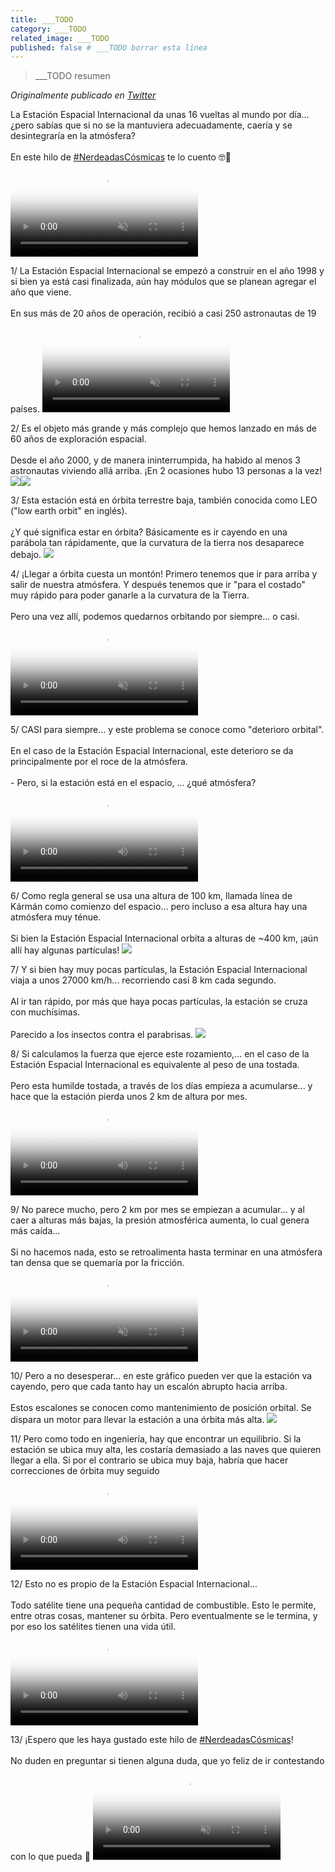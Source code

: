 ```yaml
---
title: ___TODO
category: ___TODO
related_image: ___TODO
published: false # ___TODO borrar esta línea
---
```

> ___TODO resumen

*Originalmente publicado en [Twitter](___TODO)*

<div class="card-tweets" dir="auto">
    <p>La Estación Espacial Internacional da unas 16 vueltas al mundo por día... ¿pero sabías que si no se la mantuviera adecuadamente, caería y se desintegraría en la atmósfera?<br />
<br />
En este hilo de <a class="entity-hashtag" href="/hashtag/NerdeadasCósmicas">#NerdeadasCósmicas</a> te lo cuento 🤓🌌 <span class="entity-video-gif"><video autoplay muted loop controls poster="https://pbs.twimg.com/tweet_video_thumb/EjW9xH7XcAAFwIz.jpg"><source src="https://video.twimg.com/tweet_video/EjW9xH7XcAAFwIz.mp4" type="video/mp4"><img alt="space nasa GIF" src="https://pbs.twimg.com/tweet_video_thumb/EjW9xH7XcAAFwIz.jpg"></video></span></p>
    <p><span class="nop nop-start">1/ </span> La Estación Espacial Internacional se empezó a construir en el año 1998 y si bien ya está casi finalizada, aún hay módulos que se planean agregar el año que viene.<br />
<br />
En sus más de 20 años de operación, recibió a casi 250 astronautas de 19 países. <span class="entity-video-gif"><video autoplay muted loop controls poster="https://pbs.twimg.com/tweet_video_thumb/EjW9yeWWsAEnumf.jpg"><source src="https://video.twimg.com/tweet_video/EjW9yeWWsAEnumf.mp4" type="video/mp4"><img alt="International Space Station..." src="https://pbs.twimg.com/tweet_video_thumb/EjW9yeWWsAEnumf.jpg"></video></span></p>
    <p><span class="nop nop-start">2/ </span> Es el objeto más grande y más complejo que hemos lanzado en más de 60 años de exploración espacial. <br />
<br />
Desde el año 2000, y de manera ininterrumpida, ha habido al menos 3 astronautas viviendo allá arriba. ¡En 2 ocasiones hubo 13 personas a la vez! <span class="row justify-content-center entity-multiple-2"><span class="col-md-6"><span class="entity-image"><a href="https://pbs.twimg.com/media/EjW91czWsAAg7Ge.jpg" target="_blank"><img src="https://pbs.twimg.com/media/EjW91czWsAAg7Ge.jpg"></a></span></span><span class="col-md-6"><span class="entity-image"><a href="https://pbs.twimg.com/media/EjW91dIX0A0Yn_M.jpg" target="_blank"><img src="https://pbs.twimg.com/media/EjW91dIX0A0Yn_M.jpg"></a></span></span></span></p>
    <p><span class="nop nop-start">3/ </span> Esta estación está en órbita terrestre baja, también conocida como LEO ("low earth orbit" en inglés).<br />
<br />
¿Y qué significa estar en órbita? Básicamente es ir cayendo en una parábola tan rápidamente, que la curvatura de la tierra nos desaparece debajo. <span class="entity-image"><a href="https://pbs.twimg.com/media/EjW92DHXgAAoeew.png" target="_blank"><img src="https://pbs.twimg.com/media/EjW92DHXgAAoeew.png"></a></span></p>
    <p><span class="nop nop-start">4/ </span> ¡Llegar a órbita cuesta un montón! Primero tenemos que ir para arriba y salir de nuestra atmósfera. Y después tenemos que ir "para el costado" muy rápido para poder ganarle a la curvatura de la Tierra.<br />
<br />
Pero una vez allí, podemos quedarnos orbitando por siempre... o casi. <span class="entity-video-gif"><video autoplay muted loop controls poster="https://pbs.twimg.com/tweet_video_thumb/EjW926SXkAE5z94.jpg"><source src="https://video.twimg.com/tweet_video/EjW926SXkAE5z94.mp4" type="video/mp4"><img alt="space satellite GIF by NASA" src="https://pbs.twimg.com/tweet_video_thumb/EjW926SXkAE5z94.jpg"></video></span></p>
    <p><span class="nop nop-start">5/ </span> CASI para siempre... y este problema se conoce como "deterioro orbital". <br />
<br />
En el caso de la Estación Espacial Internacional, este deterioro se da principalmente por el roce de la atmósfera.<br />
<br />
- Pero, si la estación está en el espacio, ... ¿qué atmósfera? <span class="entity-video"><video controls poster="https://pbs.twimg.com/ext_tw_video_thumb/1312163740335439872/pu/img/zz2FIsCPajJV6YhZ.jpg"><source src="https://video.twimg.com/ext_tw_video/1312163740335439872/pu/vid/428x270/sxSKX-HjhduftqcU.mp4?tag=10" type="video/mp4"><br />
<source src="https://video.twimg.com/ext_tw_video/1312163740335439872/pu/pl/REZlwG2bxfrw0fFW.m3u8?tag=10" type="application/x-mpegURL"><br />
<source src="https://video.twimg.com/ext_tw_video/1312163740335439872/pu/vid/498x314/KnOyvT9seAVbWD36.mp4?tag=10" type="video/mp4"><img alt="Video Poster" src="https://pbs.twimg.com/ext_tw_video_thumb/1312163740335439872/pu/img/zz2FIsCPajJV6YhZ.jpg"></video></span></p>
    <p><span class="nop nop-start">6/ </span> Como regla general se usa una altura de 100 km, llamada línea de Kármán como comienzo del espacio... pero incluso a esa altura hay una atmósfera muy ténue.<br />
<br />
Si bien la Estación Espacial Internacional orbita a alturas de ~400 km, ¡aún allí hay algunas partículas! <span class="entity-image"><a href="https://pbs.twimg.com/media/EjW9-2nXkAoKdF2.jpg" target="_blank"><img src="https://pbs.twimg.com/media/EjW9-2nXkAoKdF2.jpg"></a></span></p>
    <p><span class="nop nop-start">7/ </span> Y si bien hay muy pocas partículas, la Estación Espacial Internacional viaja a unos 27000 km/h... recorriendo casi 8 km cada segundo. <br />
<br />
Al ir tan rápido, por más que haya pocas partículas, la estación se cruza con muchísimas.<br />
<br />
Parecido a los insectos contra el parabrisas. <span class="entity-image"><a href="https://pbs.twimg.com/media/EjW9_RjWoAEQog5.jpg" target="_blank"><img src="https://pbs.twimg.com/media/EjW9_RjWoAEQog5.jpg"></a></span></p>
    <p><span class="nop nop-start">8/ </span> Si calculamos la fuerza que ejerce este rozamiento,... en el caso de la Estación Espacial Internacional es equivalente al peso de una tostada.<br />
<br />
Pero esta humilde tostada, a través de los días empieza a acumularse... y hace que la estación pierda unos 2 km de altura por mes. <span class="entity-video"><video controls poster="https://pbs.twimg.com/ext_tw_video_thumb/1312163769427152896/pu/img/OrFz7DoDQnssyMU3.jpg"><source src="https://video.twimg.com/ext_tw_video/1312163769427152896/pu/pl/KWfwmG4_ByyHFDlv.m3u8?tag=10" type="application/x-mpegURL"><br />
<source src="https://video.twimg.com/ext_tw_video/1312163769427152896/pu/vid/494x498/_QL-Br-y0N9EXCDf.mp4?tag=10" type="video/mp4"><br />
<source src="https://video.twimg.com/ext_tw_video/1312163769427152896/pu/vid/320x322/47HJ9e7Oo8MDYvnT.mp4?tag=10" type="video/mp4"><br />
<source src="https://video.twimg.com/ext_tw_video/1312163769427152896/pu/vid/360x362/ohJG1ZvmLi5NSP7z.mp4?tag=10" type="video/mp4"><img alt="Video Poster" src="https://pbs.twimg.com/ext_tw_video_thumb/1312163769427152896/pu/img/OrFz7DoDQnssyMU3.jpg"></video></span></p>
    <p><span class="nop nop-start">9/ </span> No parece mucho, pero 2 km por mes se empiezan a acumular... y al caer a alturas más bajas, la presión atmosférica aumenta, lo cual genera más caída... <br />
<br />
Si no hacemos nada, esto se retroalimenta hasta terminar en una atmósfera tan densa que se quemaría por la fricción. <span class="entity-video-gif"><video autoplay muted loop controls poster="https://pbs.twimg.com/tweet_video_thumb/EjW9NNLXYAAlwrV.jpg"><source src="https://video.twimg.com/tweet_video/EjW9NNLXYAAlwrV.mp4" type="video/mp4"><img alt="Video Poster" src="https://pbs.twimg.com/tweet_video_thumb/EjW9NNLXYAAlwrV.jpg"></video></span></p>
    <p><span class="nop nop-start">10/ </span> Pero a no desesperar... en este gráfico pueden ver que la estación va cayendo, pero que cada tanto hay un escalón abrupto hacia arriba.<br />
<br />
Estos escalones se conocen como mantenimiento de posición orbital. Se dispara un motor para llevar la estación a una órbita más alta. <span class="entity-image"><a href="https://pbs.twimg.com/media/EjW-BGmWoAAnjKk.png" target="_blank"><img src="https://pbs.twimg.com/media/EjW-BGmWoAAnjKk.png"></a></span></p>
    <p><span class="nop nop-start">11/ </span> Pero como todo en ingeniería, hay que encontrar un equilibrio. Si la estación se ubica muy alta, les costaría demasiado a las naves que quieren llegar a ella. Si por el contrario se ubica muy baja, habría que hacer correcciones de órbita muy seguido <span class="entity-video"><video controls poster="https://pbs.twimg.com/ext_tw_video_thumb/1312163799810613250/pu/img/Z7NyFhHj_M-tvDS6.jpg"><source src="https://video.twimg.com/ext_tw_video/1312163799810613250/pu/pl/euE_c6bAUWFlYqVE.m3u8?tag=10" type="application/x-mpegURL"><br />
<source src="https://video.twimg.com/ext_tw_video/1312163799810613250/pu/vid/220x154/bYiZb0O291DSZHDD.mp4?tag=10" type="video/mp4"><img alt="Video Poster" src="https://pbs.twimg.com/ext_tw_video_thumb/1312163799810613250/pu/img/Z7NyFhHj_M-tvDS6.jpg"></video></span></p>
    <p><span class="nop nop-start">12/ </span> Esto no es propio de la Estación Espacial Internacional... <br />
<br />
Todo satélite tiene una pequeña cantidad de combustible. Esto le permite, entre otras cosas, mantener su órbita. Pero eventualmente se le termina, y por eso los satélites tienen una vida útil. <span class="entity-video"><video controls poster="https://pbs.twimg.com/ext_tw_video_thumb/1312163812062179328/pu/img/6WlE77Z8xe6VpBiS.jpg"><source src="https://video.twimg.com/ext_tw_video/1312163812062179328/pu/vid/400x224/uK2opQ9hgk6teOJl.mp4?tag=10" type="video/mp4"><br />
<source src="https://video.twimg.com/ext_tw_video/1312163812062179328/pu/pl/r49UCqnwYxzubpqc.m3u8?tag=10" type="application/x-mpegURL"><img alt="Video Poster" src="https://pbs.twimg.com/ext_tw_video_thumb/1312163812062179328/pu/img/6WlE77Z8xe6VpBiS.jpg"></video></span></p>
    <p><span class="nop nop-start">13/ </span> ¡Espero que les haya gustado este hilo de <a class="entity-hashtag" href="/hashtag/NerdeadasCósmicas">#NerdeadasCósmicas</a>! <br />
<br />
No duden en preguntar si tienen alguna duda, que yo feliz de ir contestando con lo que pueda 🙌 <span class="entity-video-gif"><video autoplay muted loop controls poster="https://pbs.twimg.com/tweet_video_thumb/EjW-C_LWsAMgdT0.jpg"><source src="https://video.twimg.com/tweet_video/EjW-C_LWsAMgdT0.mp4" type="video/mp4"><img alt="space astronaut GIF by NASA" src="https://pbs.twimg.com/tweet_video_thumb/EjW-C_LWsAMgdT0.jpg"></video></span></p>
    <p><a class="entity-mention entity-mention-first" href="https://twitter.com/threadreaderapp"></a></p>
</div>

